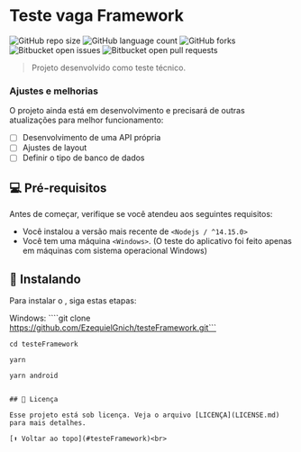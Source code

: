 # Teste vaga Framework

![GitHub repo size](https://img.shields.io/github/repo-size/iuricode/README-template?style=for-the-badge)
![GitHub language count](https://img.shields.io/github/languages/count/iuricode/README-template?style=for-the-badge)
![GitHub forks](https://img.shields.io/github/forks/iuricode/README-template?style=for-the-badge)
![Bitbucket open issues](https://img.shields.io/bitbucket/issues/iuricode/README-template?style=for-the-badge)
![Bitbucket open pull requests](https://img.shields.io/bitbucket/pr-raw/iuricode/README-template?style=for-the-badge)

> Projeto desenvolvido como teste técnico.

### Ajustes e melhorias

O projeto ainda está em desenvolvimento e precisará de outras atualizações para melhor funcionamento:

- [ ] Desenvolvimento de uma API própria
- [ ] Ajustes de layout
- [ ] Definir o tipo de banco de dados

## 💻 Pré-requisitos

Antes de começar, verifique se você atendeu aos seguintes requisitos:

* Você instalou a versão mais recente de `<Nodejs / ^14.15.0>`
* Você tem uma máquina `<Windows>`. (O teste do aplicativo foi feito apenas em máquinas com sistema operacional Windows)

## 🚀 Instalando <testeFramework>

Para instalar o <testeFramework>, siga estas etapas:

Windows:
````git clone https://github.com/EzequielGnich/testeFramework.git```

```cd testeFramework```

```yarn```

```yarn android```
```

## 📝 Licença

Esse projeto está sob licença. Veja o arquivo [LICENÇA](LICENSE.md) para mais detalhes.

[⬆ Voltar ao topo](#testeFramework)<br>